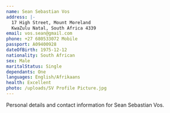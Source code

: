 ```yaml
---
name: Sean Sebastian Vos
address: |-
  17 High Street, Mount Moreland
  KwaZulu Natal, South Africa 4339 
email: vos.sean@gmail.com
phone: +27 680533072 Mobile
passport: A09400928
dateOfBirth: 1975-12-12
nationality: South African
sex: Male
maritalStatus: Single
dependants: One
languages: English/Afrikaans
health: Excellent
photo: /uploads/SV Profile Picture.jpg
---
```


Personal details and contact information for Sean Sebastian Vos. 
